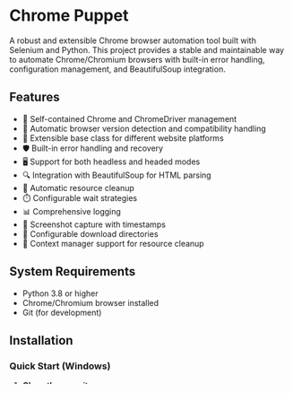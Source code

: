 # Chrome Puppet

A robust and extensible Chrome browser automation tool built with Selenium and Python. This project provides a stable and maintainable way to automate Chrome/Chromium browsers with built-in error handling, configuration management, and BeautifulSoup integration.

## Features

- 🚀 Self-contained Chrome and ChromeDriver management
- 🔄 Automatic browser version detection and compatibility handling
- 🧩 Extensible base class for different website platforms
- 🛡️ Built-in error handling and recovery
- 🖥️ Support for both headless and headed modes
- 🔍 Integration with BeautifulSoup for HTML parsing
- 🧹 Automatic resource cleanup
- ⏱️ Configurable wait strategies
- 📊 Comprehensive logging
- 📸 Screenshot capture with timestamps
- 💾 Configurable download directories
- 🔄 Context manager support for resource cleanup

## System Requirements

- Python 3.8 or higher
- Chrome/Chromium browser installed
- Git (for development)

## Installation

### Quick Start (Windows)

1. **Clone the repository**

   ```powershell
   git clone https://github.com/consumrbuzzy/chrome-puppet.git
   cd chrome-puppet
   ```

2. **Run the setup script**

   ```powershell
   .\setup_env.ps1
   ```

   For development with additional tools:

   ```powershell
   .\setup_env.ps1 -Dev
   ```

### Manual Setup

1. **Clone the repository**

   ```bash
   git clone https://github.com/consumrbuzzy/chrome-puppet.git
   cd chrome-puppet
   ```

2. **Set up a virtual environment**

   **Windows:**

   ```powershell
   python -m venv .venv
   .\.venv\Scripts\Activate.ps1
   ```

   **macOS/Linux:**

   ```bash
   python3 -m venv .venv
   source .venv/bin/activate
   ```

3. **Install dependencies**
   ```bash
   pip install -r requirements.txt
   ```

   For development:
   ```bash
   pip install -r requirements-dev.txt
   ```

## Environment Variables

Create a `.env` file in the project root with the following variables:

```env
# Chrome settings
CHROME_HEADLESS=false
CHROME_WINDOW_SIZE=1920,1080
CHROME_IMPLICIT_WAIT=10

# Logging
LOG_LEVEL=INFO
LOG_FILE=chrome_puppet.log
```

## Quick Start

### Basic Usage

```python
from chrome_puppet import ChromePuppet

# Initialize Chrome Puppet (runs in headless mode by default)
with ChromePuppet() as browser:
    # Navigate to a website
    browser.get("https://www.example.com")
    
    # Get page title
    print(f"Page title: {browser.title}")
    
    # Take a screenshot (saved to screenshots/ directory)
    screenshot_path = browser.take_screenshot("example_page")
    print(f"Screenshot saved to: {screenshot_path}")
```

### Advanced Configuration

```python
from chrome_puppet import ChromePuppet, ChromeConfig

# Create a custom configuration
config = ChromeConfig(
    headless=False,  # Run in visible mode
    window_size=(1366, 768),
    user_agent="Mozilla/5.0 (Windows NT 10.0; Win64; x64) AppleWebKit/537.36",
    download_dir="path/to/downloads",
    implicit_wait=10,  # seconds
    verbose=True  # Enable debug logging
)

# Use the custom configuration
with ChromePuppet(config=config) as browser:
    browser.get("https://www.example.com")
    print(f"Current URL: {browser.driver.current_url}")
```

## Configuration

The `ChromeConfig` class allows you to customize the browser behavior:

```python
config = ChromeConfig(
    headless=True,  # Run in headless mode
    window_size=(1920, 1080),  # Browser window size
    user_agent="Custom User Agent String",
    timeout=30,  # Default timeout in seconds
    chrome_type=ChromeType.GOOGLE,  # Or ChromeType.CHROMIUM
    download_dir="./downloads",  # Custom download directory
    chrome_arguments=[
        "--disable-notifications",
        "--disable-infobars"
    ]
)
```

## Examples

### Basic Usage

```python
from chrome_puppet import ChromePuppet

with ChromePuppet() as browser:
    browser.get("https://quotes.toscrape.com/")
    soup = browser.get_soup()
    quotes = soup.find_all('div', class_='quote')
    for quote in quotes:
        print(quote.find('span', class_='text').text)
```

### Handling Dynamic Content

```python
from selenium.webdriver.common.by import By
from selenium.webdriver.support.ui import WebDriverWait
from selenium.webdriver.support import expected_conditions as EC

with ChromePuppet() as browser:
    browser.get("https://example.com/dynamic")
    
    # Wait for an element to be present
    element = WebDriverWait(browser.driver, 10).until(
        EC.presence_of_element_located((By.ID, "dynamic-element"))
    )
    
    # Interact with the element
    element.click()
```

## Project Structure

```
stable_chrome_puppet/
├── __init__.py           # Package initialization
├── browser.py            # Main browser automation class
├── config.py             # Configuration classes
├── utils.py              # Utility functions
├── example.py            # Example usage
├── requirements.txt      # Project dependencies
└── README.md            # This file
```

## Contributing

Contributions are welcome! Please feel free to submit a Pull Request.

## License

This project is licensed under the MIT License.
